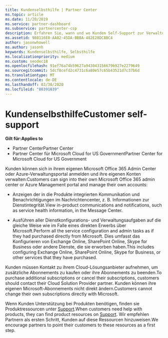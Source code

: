 ```yaml
---
title: Kundenselbsthilfe | Partner Center
ms.topic: article
ms.date: 11/20/2019
ms.service: partner-dashboard
ms.subservice: partnercenter-csp
description: Erfahren Sie, wann und wo Kunden Self-Support zur Verwaltung Ihrer eigenen Konten und wann Sie sich an Ihren Cloud Solution Provider-Partner wenden können.
ms.assetid: 980116E0-AA02-45DA-BBBA-482E28DC8BC4
author: jasonwhowell
ms.author: jasonh
keywords: Kundenselbsthilfe, Selbsthilfe
ms.localizationpriority: medium
ms.custom: seodec18
ms.openlocfilehash: 91ef76a74b59627a943043156679b927e2279649
ms.sourcegitcommit: 5dcf8cefd2c4731c6a80e57c65b43521d7c37b6d
ms.translationtype: MT
ms.contentlocale: de-DE
ms.lasthandoff: 03/30/2020
ms.locfileid: "80391039"
---
```

# <a name="customer-self-support"></a><span data-ttu-id="49c79-104">Kundenselbsthilfe</span><span class="sxs-lookup"><span data-stu-id="49c79-104">Customer self-support</span></span>

<span data-ttu-id="49c79-105">**Gilt für:**</span><span class="sxs-lookup"><span data-stu-id="49c79-105">**Applies to**</span></span>

-  <span data-ttu-id="49c79-106">Partner Center</span><span class="sxs-lookup"><span data-stu-id="49c79-106">Partner Center</span></span>
-  <span data-ttu-id="49c79-107">Partner Center für Microsoft Cloud for US Government</span><span class="sxs-lookup"><span data-stu-id="49c79-107">Partner Center for Microsoft Cloud for US Government</span></span>


<span data-ttu-id="49c79-108">Kunden können sich in ihrem eigenen Microsoft Office 365 Admin Center oder Azure-Verwaltungsportal anmelden und ihre eigenen Konten verwalten:</span><span class="sxs-lookup"><span data-stu-id="49c79-108">Customers can sign into their own Microsoft Office 365 admin center or Azure Management portal and manage their own accounts:</span></span>

-   <span data-ttu-id="49c79-109">Anzeigen der in die Produkte integrierten Kommunikation und Benachrichtigungen im Nachrichtencenter, z. B. Informationen zur Dienstintegrität.</span><span class="sxs-lookup"><span data-stu-id="49c79-109">View in-product communications and notifications, such as service health information, in the Message Center.</span></span>

-   <span data-ttu-id="49c79-110">Ausführen aller Dienstkonfigurations- und Verwaltungsaufgaben auf die gleiche Weise wie im Falle eines direkten Erwerbs über Microsoft.</span><span class="sxs-lookup"><span data-stu-id="49c79-110">Perform all the service configuration and admin tasks as if they had purchased directly from Microsoft.</span></span> <span data-ttu-id="49c79-111">Dies umfasst das Konfigurieren von Exchange Online, SharePoint Online, Skype for Business oder andere Dienste, die sie erworben haben.</span><span class="sxs-lookup"><span data-stu-id="49c79-111">This includes configuring Exchange Online, SharePoint Online, Skype for Business, or other services that they have purchased.</span></span>

<span data-ttu-id="49c79-112">Kunden müssen Kontakt zu ihrem Cloud-Lösungsanbieter aufnehmen, um zusätzliche Abonnements zu kaufen oder ihre Abonnements zu beenden.</span><span class="sxs-lookup"><span data-stu-id="49c79-112">To purchase additional subscriptions or cancel their subscriptions, customers should contact their Cloud Solution Provider partner.</span></span> <span data-ttu-id="49c79-113">Kunden können ihre eigenen Microsoft-Abonnements nicht direkt ändern.</span><span class="sxs-lookup"><span data-stu-id="49c79-113">Customers cannot change their own subscriptions directly with Microsoft.</span></span>

<span data-ttu-id="49c79-114">Wenn Kunden Unterstützung bei Produkten benötigen, finden sie Produktressourcen unter [Support](https://partnercenter.microsoft.com/partner/support).</span><span class="sxs-lookup"><span data-stu-id="49c79-114">When customers need help with products, they can find product resources on [Support](https://partnercenter.microsoft.com/partner/support).</span></span> <span data-ttu-id="49c79-115">Wir empfehlen Partnern als ersten Schritt, Kunden auf diese Ressourcen hinzuweisen.</span><span class="sxs-lookup"><span data-stu-id="49c79-115">We encourage partners to point their customers to these resources as a first step.</span></span>

 

 



